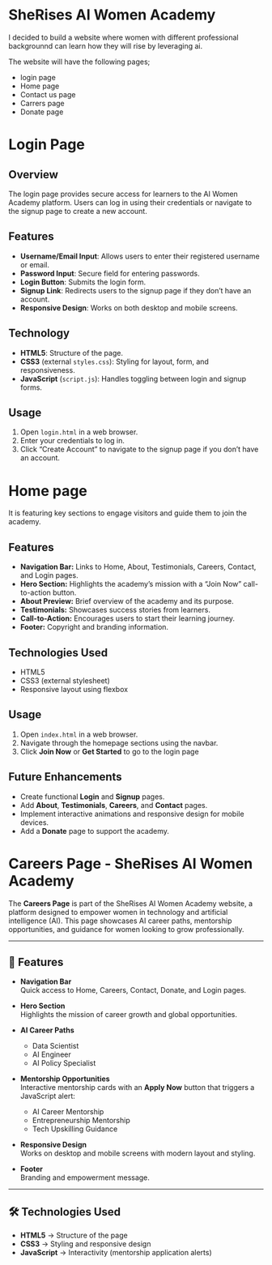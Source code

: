 # SheRises AI Women Academy

I decided to build a website where women with different professional backgrounnd can learn how they will rise by leveraging ai.

The website will have the following pages;

- login page
- Home page
- Contact us page
- Carrers page
- Donate page

# Login Page

## Overview

The login page provides secure access for learners to the AI Women Academy platform. Users can log in using their credentials or navigate to the signup page to create a new account.

## Features

- **Username/Email Input**: Allows users to enter their registered username or email.
- **Password Input**: Secure field for entering passwords.
- **Login Button**: Submits the login form.
- **Signup Link**: Redirects users to the signup page if they don’t have an account.
- **Responsive Design**: Works on both desktop and mobile screens.

## Technology

- **HTML5**: Structure of the page.
- **CSS3** (external `styles.css`): Styling for layout, form, and responsiveness.
- **JavaScript** (`script.js`): Handles toggling between login and signup forms.

## Usage

1. Open `login.html` in a web browser.
2. Enter your credentials to log in.
3. Click “Create Account” to navigate to the signup page if you don’t have an account.

# Home page

It is featuring key sections to engage visitors and guide them to join the academy.

## Features

- **Navigation Bar:** Links to Home, About, Testimonials, Careers, Contact, and Login pages.
- **Hero Section:** Highlights the academy’s mission with a “Join Now” call-to-action button.
- **About Preview:** Brief overview of the academy and its purpose.
- **Testimonials:** Showcases success stories from learners.
- **Call-to-Action:** Encourages users to start their learning journey.
- **Footer:** Copyright and branding information.

## Technologies Used

- HTML5
- CSS3 (external stylesheet)
- Responsive layout using flexbox

## Usage

1. Open `index.html` in a web browser.
2. Navigate through the homepage sections using the navbar.
3. Click **Join Now** or **Get Started** to go to the login page

## Future Enhancements

- Create functional **Login** and **Signup** pages.
- Add **About**, **Testimonials**, **Careers**, and **Contact** pages.
- Implement interactive animations and responsive design for mobile devices.
- Add a **Donate** page to support the academy.

# Careers Page - SheRises AI Women Academy

The **Careers Page** is part of the SheRises AI Women Academy website, a platform designed to empower women in technology and artificial intelligence (AI). This page showcases AI career paths, mentorship opportunities, and guidance for women looking to grow professionally.

---

## 🌟 Features

- **Navigation Bar**  
  Quick access to Home, Careers, Contact, Donate, and Login pages.

- **Hero Section**  
  Highlights the mission of career growth and global opportunities.

- **AI Career Paths**

  - Data Scientist
  - AI Engineer
  - AI Policy Specialist

- **Mentorship Opportunities**  
  Interactive mentorship cards with an **Apply Now** button that triggers a JavaScript alert:

  - AI Career Mentorship
  - Entrepreneurship Mentorship
  - Tech Upskilling Guidance

- **Responsive Design**  
  Works on desktop and mobile screens with modern layout and styling.

- **Footer**  
  Branding and empowerment message.

---

## 🛠️ Technologies Used

- **HTML5** → Structure of the page
- **CSS3** → Styling and responsive design
- **JavaScript** → Interactivity (mentorship application alerts)
